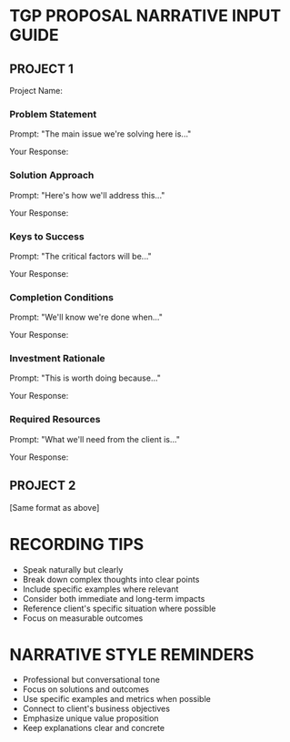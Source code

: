 # TGP PROPOSAL NARRATIVE INPUT GUIDE

## PROJECT 1
Project Name:  

### Problem Statement
Prompt: "The main issue we're solving here is..."

Your Response:  


### Solution Approach
Prompt: "Here's how we'll address this..."

Your Response:  


### Keys to Success
Prompt: "The critical factors will be..."

Your Response:  


### Completion Conditions
Prompt: "We'll know we're done when..."

Your Response:  


### Investment Rationale
Prompt: "This is worth doing because..."

Your Response:  


### Required Resources
Prompt: "What we'll need from the client is..."

Your Response:  


## PROJECT 2
[Same format as above]

# RECORDING TIPS
- Speak naturally but clearly
- Break down complex thoughts into clear points
- Include specific examples where relevant
- Consider both immediate and long-term impacts
- Reference client's specific situation where possible
- Focus on measurable outcomes

# NARRATIVE STYLE REMINDERS
- Professional but conversational tone
- Focus on solutions and outcomes
- Use specific examples and metrics when possible
- Connect to client's business objectives
- Emphasize unique value proposition
- Keep explanations clear and concrete
